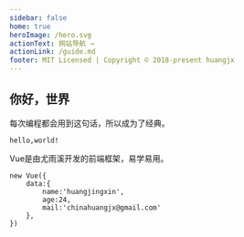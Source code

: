 ```yaml
---
sidebar: false
home: true
heroImage: /hero.svg
actionText: 网站导航 →
actionLink: /guide.md
footer: MIT Licensed | Copyright © 2018-present huangjx
---
```


## 你好，世界

每次编程都会用到这句话，所以成为了经典。

```text
hello,world!
```

Vue是由尤雨溪开发的前端框架，易学易用。

```js{3}
new Vue({
    data:{
        name:'huangjingxin',
        age:24,
        mail:'chinahuangjx@gmail.com'
    },
})
```



